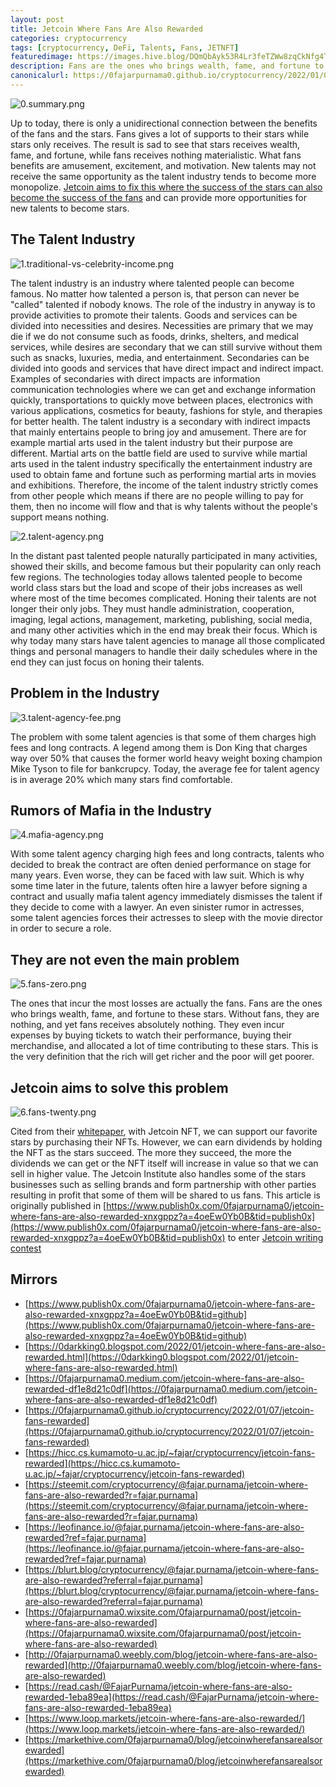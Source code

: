 ```yaml
---
layout: post
title: Jetcoin Where Fans Are Also Rewarded
categories: cryptocurrency
tags: [cryptocurrency, DeFi, Talents, Fans, JETNFT]
featuredimage: https://images.hive.blog/DQmQbAyk53R4Lr3feTZWw8zqCkNfg4Tbjd1cCAMFS3QPeVt/0.summary.png
description: Fans are the ones who brings wealth, fame, and fortune to these stars. Without fans, they are nothing, and yet receives absolutely nothing.
canonicalurl: https://0fajarpurnama0.github.io/cryptocurrency/2022/01/07/jetcoin-fans-rewarded
---
```

![0.summary.png](https://images.hive.blog/DQmQbAyk53R4Lr3feTZWw8zqCkNfg4Tbjd1cCAMFS3QPeVt/0.summary.png)

Up to today, there is only a unidirectional connection between the benefits of the fans and the stars. Fans gives a lot of supports to their stars while stars only receives. The result is sad to see that stars receives wealth, fame, and fortune, while fans receives nothing materialistic. What fans benefits are amusement, excitement, and motivation. New talents may not receive the same opportunity as the talent industry tends to become more monopolize. [Jetcoin aims to fix this where the success of the stars can also become the success of the fans](https://jetcoin.io/wp-content/uploads/2021/12/Litepaper.pdf) and can provide more opportunities for new talents to become stars.



## The Talent Industry

![1.traditional-vs-celebrity-income.png](https://images.hive.blog/DQmYfxXr3Qi8KJ3W1F2CrBhybzcoQJdjnTiYgCnKVQ633KP/1.traditional-vs-celebrity-income.png)

The talent industry is an industry where talented people can become famous. No matter how talented a person is, that person can never be "called" talented if nobody knows. The role of the industry in anyway is to provide activities to promote their talents. Goods and services can be divided into necessities and desires. Necessities are primary that we may die if we do not consume such as foods, drinks, shelters, and medical services, while desires are secondary that we can still survive without them such as snacks, luxuries, media, and entertainment. Secondaries can be divided into goods and services that have direct impact and indirect impact. Examples of secondaries with direct impacts are information communication technologies where we can get and exchange information quickly, transportations to quickly move between places, electronics with various applications, cosmetics for beauty, fashions for style, and therapies for better health. The talent industry is a secondary with indirect impacts that mainly entertains people to bring joy and amusement. There are for example martial arts used in the talent industry but their purpose are different. Martial arts on the battle field are used to survive while martial arts used in the talent industry specifically the entertainment industry are used to obtain fame and fortune such as performing martial arts in movies and exhibitions. Therefore, the income of the talent industry strictly comes from other people which means if there are no people willing to pay for them, then no income will flow and that is why talents without the people's support means nothing.

![2.talent-agency.png](https://images.hive.blog/DQmPjCVDm66tBcYiq7EegSQo4BG77KqSZLLPeeko27tLkgP/2.talent-agency.png)

In the distant past talented people naturally participated in many activities, showed their skills, and become famous but their popularity can only reach few regions. The technologies today allows talented people to become world class stars but the load and scope of their jobs increases as well where most of the time becomes complicated. Honing their talents are not longer their only jobs. They must handle administration, cooperation, imaging, legal actions, management, marketing, publishing, social media, and many other activities which in the end may break their focus. Which is why today many stars have talent agencies to manage all those complicated things and personal managers to handle their daily schedules where in the end they can just focus on honing their talents.



## Problem in the Industry

![3.talent-agency-fee.png](https://images.hive.blog/DQmXAdheJMDcpxE2a6pwYFKJ6D7HxNred9o6s4PBgSEZgQn/3.talent-agency-fee.png)

The problem with some talent agencies is that some of them charges high fees and long contracts. A legend among them is Don King that charges way over 50% that causes the former world heavy weight boxing champion Mike Tyson to file for bankcrupcy. Today, the average fee for talent agency is in average 20% which many stars find comfortable.



## Rumors of Mafia in the Industry

![4.mafia-agency.png](https://images.hive.blog/DQmaGkK8GAJUEswCjRnemZAA3JKzPCAUymaScpUrAFA1nCA/4.mafia-agency.png)

With some talent agency charging high fees and long contracts, talents who decided to break the contract are often denied performance on stage for many years. Even worse, they can be faced with law suit. Which is why some time later in the future, talents often hire a lawyer before signing a contract and usually mafia talent agency immediately dismisses the talent if they decide to come with a lawyer. An even sinister rumor in actresses, some talent agencies forces their actresses to sleep with the movie director in order to secure a role.



## They are not even the main problem

![5.fans-zero.png](https://images.hive.blog/DQmWi3rHVGnr7EWtm3fo4PSYc6xoWm7ncJJJY58nsovKSD9/5.fans-zero.png)

The ones that incur the most losses are actually the fans. Fans are the ones who brings wealth, fame, and fortune to these stars. Without fans, they are nothing, and yet fans receives absolutely nothing. They even incur expenses by buying tickets to watch their performance, buying their merchandise, and allocated a lot of time contributing to these stars. This is the very definition that the rich will get richer and the poor will get poorer.



## Jetcoin aims to solve this problem

![6.fans-twenty.png](https://images.hive.blog/DQmRziHRs5s4v3v8R19vk8yV5UnnhCG9Yg4QLc95uQWEVcj/6.fans-twenty.png)

Cited from their [whitepaper](https://jetcoin.io/wp-content/uploads/2020/04/WhitePaperJetcoin-compressed.pdf), with Jetcoin NFT, we can support our favorite stars by purchasing their NFTs. However, we can earn dividends by holding the NFT as the stars succeed. The more they succeed, the more the dividends we can get or the NFT itself will increase in value so that we can sell in higher value. The Jetcoin Institute also handles some of the stars businesses such as selling brands and form partnership with other parties resulting in profit that some of them will be shared to us fans. This article is originally published in [https://www.publish0x.com/0fajarpurnama0/jetcoin-where-fans-are-also-rewarded-xnxgppz?a=4oeEw0Yb0B&tid=publish0x](https://www.publish0x.com/0fajarpurnama0/jetcoin-where-fans-are-also-rewarded-xnxgppz?a=4oeEw0Yb0B&tid=publish0x) to enter [Jetcoin writing contest](https://www.publish0x.com/publish0x-contests/jetnft-contest-and-giveaway-1-dollars-200-cents-in-dollar-et-xxypnkd?a=4oeEw0Yb0B&tid=publish0x)

## Mirrors

*   [https://www.publish0x.com/0fajarpurnama0/jetcoin-where-fans-are-also-rewarded-xnxgppz?a=4oeEw0Yb0B&tid=github](https://www.publish0x.com/0fajarpurnama0/jetcoin-where-fans-are-also-rewarded-xnxgppz?a=4oeEw0Yb0B&tid=github)
*   [https://0darkking0.blogspot.com/2022/01/jetcoin-where-fans-are-also-rewarded.html](https://0darkking0.blogspot.com/2022/01/jetcoin-where-fans-are-also-rewarded.html)
*   [https://0fajarpurnama0.medium.com/jetcoin-where-fans-are-also-rewarded-df1e8d21c0df](https://0fajarpurnama0.medium.com/jetcoin-where-fans-are-also-rewarded-df1e8d21c0df)
*   [https://0fajarpurnama0.github.io/cryptocurrency/2022/01/07/jetcoin-fans-rewarded](https://0fajarpurnama0.github.io/cryptocurrency/2022/01/07/jetcoin-fans-rewarded)
*   [https://hicc.cs.kumamoto-u.ac.jp/~fajar/cryptocurrency/jetcoin-fans-rewarded](https://hicc.cs.kumamoto-u.ac.jp/~fajar/cryptocurrency/jetcoin-fans-rewarded)
*   [https://steemit.com/cryptocurrency/@fajar.purnama/jetcoin-where-fans-are-also-rewarded?r=fajar.purnama](https://steemit.com/cryptocurrency/@fajar.purnama/jetcoin-where-fans-are-also-rewarded?r=fajar.purnama)
*   [https://leofinance.io/@fajar.purnama/jetcoin-where-fans-are-also-rewarded?ref=fajar.purnama](https://leofinance.io/@fajar.purnama/jetcoin-where-fans-are-also-rewarded?ref=fajar.purnama)
*   [https://blurt.blog/cryptocurrency/@fajar.purnama/jetcoin-where-fans-are-also-rewarded?referral=fajar.purnama](https://blurt.blog/cryptocurrency/@fajar.purnama/jetcoin-where-fans-are-also-rewarded?referral=fajar.purnama)
*   [https://0fajarpurnama0.wixsite.com/0fajarpurnama0/post/jetcoin-where-fans-are-also-rewarded](https://0fajarpurnama0.wixsite.com/0fajarpurnama0/post/jetcoin-where-fans-are-also-rewarded)
*   [http://0fajarpurnama0.weebly.com/blog/jetcoin-where-fans-are-also-rewarded](http://0fajarpurnama0.weebly.com/blog/jetcoin-where-fans-are-also-rewarded)
*   [https://read.cash/@FajarPurnama/jetcoin-where-fans-are-also-rewarded-1eba89ea](https://read.cash/@FajarPurnama/jetcoin-where-fans-are-also-rewarded-1eba89ea)
*   [https://www.loop.markets/jetcoin-where-fans-are-also-rewarded/](https://www.loop.markets/jetcoin-where-fans-are-also-rewarded/)
*   [https://markethive.com/0fajarpurnama0/blog/jetcoinwherefansarealsorewarded](https://markethive.com/0fajarpurnama0/blog/jetcoinwherefansarealsorewarded)